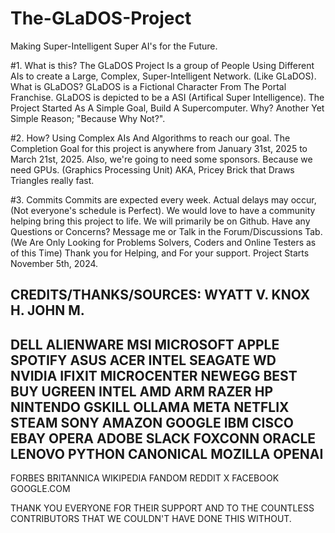 # The-GLaDOS-Project
Making Super-Intelligent Super AI's for the Future.

#1. What is this?
The GLaDOS Project Is a group of People Using Different AIs to create a Large, Complex, Super-Intelligent Network. (Like GLaDOS).
What is GLaDOS? GLaDOS is a Fictional Character From The Portal Franchise. GLaDOS is depicted to be a ASI (Artifical Super Intelligence).
The Project Started As A Simple Goal, Build A Supercomputer.
Why? Another Yet Simple Reason; "Because Why Not?".

#2. How?
Using Complex AIs And Algorithms to reach our goal. 
The Completion Goal for this project is anywhere from January 31st, 2025 to March 21st, 2025.
Also, we're going to need some sponsors. Because we need GPUs. (Graphics Processing Unit) AKA, Pricey Brick that Draws Triangles really fast.

#3. Commits
Commits are expected every week. Actual delays may occur, (Not everyone's schedule is Perfect).
We would love to have a community helping bring this project to life. We will primarily be on Github.
Have any Questions or Concerns? Message me or Talk in the Forum/Discussions Tab.
(We Are Only Looking for Problems Solvers, Coders and Online Testers as of this Time)
Thank you for Helping, and For your support. Project Starts November 5th, 2024.


CREDITS/THANKS/SOURCES:
WYATT V.
KNOX H.
JOHN M.
----------
DELL
ALIENWARE
MSI
MICROSOFT
APPLE
SPOTIFY
ASUS
ACER
INTEL
SEAGATE
WD
NVIDIA
IFIXIT
MICROCENTER
NEWEGG
BEST BUY
UGREEN
INTEL
AMD
ARM
RAZER
HP
NINTENDO
GSKILL
OLLAMA
META
NETFLIX
STEAM
SONY
AMAZON
GOOGLE
IBM
CISCO
EBAY
OPERA
ADOBE
SLACK
FOXCONN
ORACLE
LENOVO
PYTHON
CANONICAL
MOZILLA
OPENAI
----------
FORBES
BRITANNICA
WIKIPEDIA
FANDOM
REDDIT
X
FACEBOOK
GOOGLE.COM

THANK YOU EVERYONE FOR THEIR SUPPORT AND TO THE COUNTLESS CONTRIBUTORS THAT WE COULDN'T HAVE DONE THIS WITHOUT.
